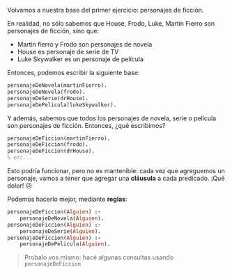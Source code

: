 Volvamos a nuestra base del primer ejercicio: personajes de ficción. 

En realidad, no sólo sabemos que House, Frodo, Luke, Martín Fierro son personajes de ficción, sino que:

* Martin fierro y Frodo son personajes de novela
* House es personaje de serie de TV 
* Luke Skywalker es un personaje de película

Entonces, podemos escribir la siguiente base: 

```prolog
personajeDeNovela(martinFierro).
personajeDeNovela(frodo).
personajeDeSerie(drHouse).
personajeDePelicula(lukeSkywalker).
```

Y además, sabemos que todos los personajes de novela, serie o película son personajes de ficción. Entonces, ¿qué escribimos?

```prolog
personajeDeFiccion(martinFierro).
personajeDeFiccion(frodo).
personajeDeFiccion(drHouse).
% etc...
```

Esto podría funcionar, pero no es mantenible: cada vez que agreguemos un personaje, vamos a tener que agregar una **cláusula** a cada predicado. ¡Qué dolor! :disappointed_relieved:

Podemos hacerlo mejor, mediante **reglas**:

```prolog
personajeDeFiccion(Alguien) :- 
    personajeDeNovela(Alguien).
personajeDeFiccion(Alguien) :-
    personajeDeSerie(Alguien).
personajeDeFiccion(Alguien) :-
    personajeDePelicula(Alguien).
```

> Probalo vos mismo: hacé algunas consultas usando `personajeDeFiccion`